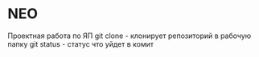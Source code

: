 # NEO
Проектная работа по ЯП
git clone - клонирует репозиторий в рабочую папку
git status - статус что уйдет в комит
